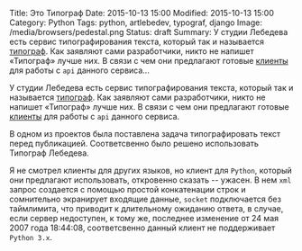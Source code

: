 Title: Это Типограф
Date: 2015-10-13 15:00
Modified: 2015-10-13 15:00
Category: Python
Tags: python, artlebedev, typograf, django
Image: /media/browsers/pedestal.png
Status: draft
Summary:
    У студии Лебедева есть сервис типографирования текста, который
    так и называется [типограф](http://www.artlebedev.ru/tools/typograf/).
    Как заявляют сами разработчики, никто не напишет «Типограф» лучше них.
    В связи с чем они предлагают готовые
    [клиенты](http://www.artlebedev.ru/tools/typograf/webservice/)
    для работы c `api` данного сервиса...

У студии Лебедева есть сервис типографирования текста, который
так и называется [типограф](http://www.artlebedev.ru/tools/typograf/).
Как заявляют сами разработчики, никто не напишет «Типограф» лучше них.
В связи с чем они предлагают готовые
[клиенты](http://www.artlebedev.ru/tools/typograf/webservice/)
для работы c `api` данного сервиса.

В одном из проектов была поставлена задача типографировать текст
перед публикацией. Соответсвенно было решено использовать Типограф Лебедева.

Я не смотрел клиенты для других языков, но клиент для `Python`, который они
предлагают использовать, откровенно сказать -- ужасен. В нем `xml` запрос
создается с помощью простой конкатенации строк и сомнительно экранирует
входящие данные, `socket` подключается без таймлимита, что приводит к
длительному ожиданию ответа, в случае, если сервер недоступен, к тому же,
последнее изменение от 24 мая 2007 года 18:44:08, соответсвенно данный клиент
не поддерживает `Python 3.x`.

